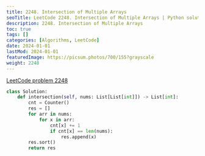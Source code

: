 ```yaml
---
title: 2248. Intersection of Multiple Arrays
seoTitle: LeetCode 2248. Intersection of Multiple Arrays | Python solution and explanation
description: 2248. Intersection of Multiple Arrays
toc: true
tags: []
categories: [Algorithms, LeetCode]
date: 2024-01-01
lastMod: 2024-01-01
featuredImage: https://picsum.photos/700/155?grayscale
weight: 2248
---
```


[LeetCode problem 2248](https://leetcode.com/problems/intersection-of-multiple-arrays/)

```python
class Solution:
    def intersection(self, nums: List[List[int]]) -> List[int]:
        cnt = Counter()
        res = []
        for arr in nums:
            for x in arr:
                cnt[x] += 1
                if cnt[x] == len(nums):
                    res.append(x)
        res.sort()
        return res

```
